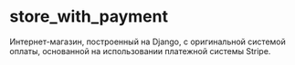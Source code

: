 # store_with_payment

Интернет-магазин, построенный на Django, с оригинальной системой оплаты, основанной на использовании платежной системы Stripe.